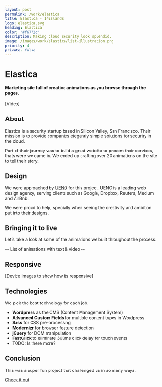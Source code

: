 ```yaml
---
layout: post
permalink: /work/elastica
title: Elastica - 14islands
logo: elastica.svg
heading: Elastica
color: '#f6772c'
description: Making cloud security look splendid.
image: /images/work/elastica/list-illustration.png
priority: 4
private: false
---
```


# Elastica

#### Marketing site full of creative animations as you browse through the pages.

[Video]

## About

Elastica is a security startup based in Silicon Valley, San Francisco. Their mission is to provide companies elegantly simple solutions for security in the cloud.

Part of their journey was to build a great website to present their services, thats were we came in. We ended up crafting over 20 animations on the site to tell their story.

## Design

We were approached by [UENO](http://ueno.co) for this project. UENO is a leading web design agency, serving clients such as Google, Dropbox, Reuters, Medium and AirBnb.

We were proud to help, specially when seeing the creativity and ambition put into their designs.


## Bringing it to live

Let’s take a look at some of the animations we built throughout the process.

-- List of animations with text & video --



## Responsive

[Device images to show how its responsive]

## Technologies

We pick the best technology for each job.

- **Wordpress** as the CMS (Content Management System)
- **Advanced Custom Fields** for multible content types in Wordpress
- **Sass** for CSS pre-processing
- **Modernizr** for browser feature detection
- **jQuery** for DOM manipulation
- **FastClick** to eliminate 300ms click delay for touch events
- TODO: Is there more?

## Conclusion

This was a super fun project that challenged us in so many ways.

[Check it out](http://elastica.net/)
